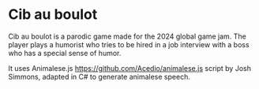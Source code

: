 # Cib au boulot

Cib au boulot is a parodic game made for the 2024 global game jam. The player plays a humorist who tries to be hired in a job interview with a boss who has a special sense of humor.

It uses Animalese.js https://github.com/Acedio/animalese.js script by Josh Simmons, adapted in C# to generate animalese speech.
